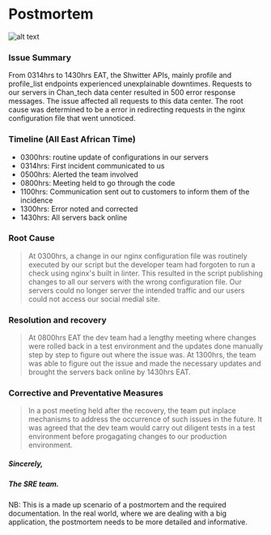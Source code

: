 # Postmortem

![alt text]()

### Issue Summary
From 0314hrs to 1430hrs EAT, the Shwitter APIs, mainly profile and profile_list endpoints experienced unexplainable downtimes. Requests to our servers in Chan_tech data center resulted in 500 error response messages. The issue affected all requests to this data center. The root cause was determined to be a error in redirecting requests in the nginx configuration file that went unnoticed.

### Timeline (All East African Time)
- 0300hrs: routine update of configurations in our servers
- 0314hrs: First incident communicated to us
- 0500hrs: Alerted the team involved
- 0800hrs: Meeting held to go through the code
- 1100hrs: Communication sent out to customers to inform them of the incidence
- 1300hrs: Error noted and corrected
- 1430hrs: All servers back online

### Root Cause
> At 0300hrs, a change in our nginx configuration file was routinely executed by our script but the developer team had forgoten to run a check using nginx's built in linter. This resulted in the script publishing changes to all our servers with the wrong configuration file. Our servers could no longer server the intended traffic and our users could not access our social medial site.

### Resolution and recovery
> At 0800hrs EAT the dev team had a lengthy meeting where changes were rolled back in a test environment and the updates done manually step by step to figure out where the issue was.
>At 1300hrs, the team was able to figure out the issue and made the necessary updates and brought the servers back online by 1430hrs EAT.

### Corrective and Preventative Measures
> In a post meeting held after the recovery, the team put inplace mechanisms to address the occurrence of such issues in the future. It was agreed that the dev team would carry out diligent tests in a test environment before progagating changes to our production environment.

##### Sincerely,
##### The SRE team.

NB: This is a made up scenario of a postmortem and the required documentation. In the real world, where we are dealing with a big application, the postmortem needs to be more detailed and informative. 